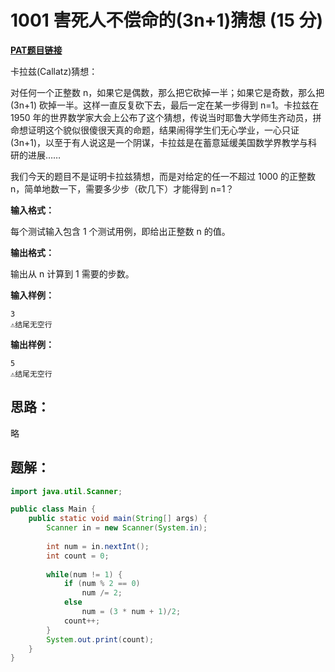 # 1001 害死人不偿命的(3n+1)猜想 (15 分)
**[PAT题目链接](https://pintia.cn/problem-sets/994805260223102976/problems/994805325918486528)**

卡拉兹(Callatz)猜想：

对任何一个正整数 n，如果它是偶数，那么把它砍掉一半；如果它是奇数，那么把 (3n+1) 砍掉一半。这样一直反复砍下去，最后一定在某一步得到 n=1。卡拉兹在 1950 年的世界数学家大会上公布了这个猜想，传说当时耶鲁大学师生齐动员，拼命想证明这个貌似很傻很天真的命题，结果闹得学生们无心学业，一心只证 (3n+1)，以至于有人说这是一个阴谋，卡拉兹是在蓄意延缓美国数学界教学与科研的进展……

我们今天的题目不是证明卡拉兹猜想，而是对给定的任一不超过 1000 的正整数 n，简单地数一下，需要多少步（砍几下）才能得到 n=1？

**输入格式：**

每个测试输入包含 1 个测试用例，即给出正整数 n 的值。

**输出格式：**

输出从 n 计算到 1 需要的步数。

**输入样例：**
```
3
⚠结尾无空行
```
**输出样例：**
```
5
⚠结尾无空行
```

## 思路：
略

## 题解：
```Java
import java.util.Scanner;

public class Main {
    public static void main(String[] args) {
        Scanner in = new Scanner(System.in);
        
        int num = in.nextInt();
        int count = 0;
        
        while(num != 1) {
            if (num % 2 == 0)
                num /= 2;
            else
                num = (3 * num + 1)/2;
            count++;
        }
        System.out.print(count);
    }
}
```